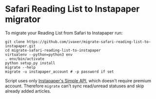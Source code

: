 # Safari Reading List to Instapaper migrator

To migrate your Reading List from Safari to Instapaper run:

    git clone https://github.com/ivaxer/migrate-safari-reading-list-to-instapaper.git
    cd migrate-safari-reading-list-to-instapaper
    virtualenv --python=python3 env
    . env/bin/activate
    python setup.py install
    migrate --help
    migrate -u instapaper_account # -p password if set

Script uses only [Instapaper's Simple API](https://www.instapaper.com/api/simple), which doesn't require premium account. Therefore `migrate` can't sync read/unread statuses and skip already added articles.
